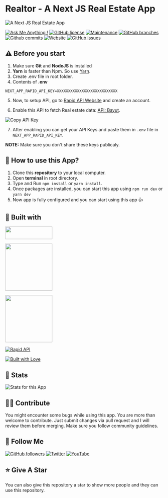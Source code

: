 # Realtor - A Next JS Real Estate App

![A Next JS Real Estate App](https://user-images.githubusercontent.com/71302066/175340586-9dccc0e4-0444-47cf-bd6e-d3543e14aae8.png)

[![Ask Me Anything !](https://img.shields.io/badge/Ask%20me-anything-1abc9c.svg)](https://github.com/Technical-Shubham-tech)
[![GitHub license](https://img.shields.io/github/license/Technical-Shubham-tech/real-estate-app)](https://github.com/Technical-Shubham-tech/real-estate-app/blob/main/LICENSE.md)
[![Maintenance](https://img.shields.io/badge/Maintained%3F-yes-green.svg)](https://github.com/Technical-Shubham-tech/real-estate-app/commits/main)
[![GitHub branches](https://badgen.net/github/branches/Technical-Shubham-tech/real-estate-app/)](https://github.com/Technical-Shubham-tech/real-estate-app/branches)
[![Github commits](https://badgen.net/github/commits/Technical-Shubham-tech/real-estate-app/main)](https://github.com/Technical-Shubham-tech/real-estate-app/commits)
[![Website](https://img.shields.io/website-up-down-green-red/http/shields.io.svg)](https://real-estate-app-react.vercel.app/)
[![GitHub issues](https://img.shields.io/github/issues/Technical-Shubham-tech/real-estate-app)](https://github.com/Technical-Shubham-tech/real-estate-app/issues)

## ⚠️ Before you start

1. Make sure **Git** and **NodeJS** is installed
2. **Yarn** is faster than Npm. So use [Yarn](https://classic.yarnpkg.com/lang/en/docs/install/).
3. Create .env file in root folder.
4. Contents of **.env**

```
NEXT_APP_RAPID_API_KEY=XXXXXXXXXXXXXXXXXXXXXXXXXXX
```

5. Now, to setup API, go to [Rapid API Website](https://rapidapi.com/) and create an account.

6. Enable this API to fetch Real estate data: [API: Bayut](https://rapidapi.com/apidojo/api/bayut/).

![Copy API Key](https://user-images.githubusercontent.com/71302066/175342480-ab86e3e0-9380-47b0-b79a-9f13e079077d.png)

7. After enabling you can get your API Keys and paste them in `.env` file in `NEXT_APP_RAPID_API_KEY`.

**NOTE:** Make sure you don't share these keys publicaly.

## 📌 How to use this App?

1. Clone this **repository** to your local computer.
2. Open **terminal** in root directory.
3. Type and Run `npm install` or `yarn install`.
4. Once packages are installed, you can start this app using `npm run dev` or `yarn dev`
5. Now app is fully configured and you can start using this app :+1:

## 📃 Built with

[<img src="https://img.shields.io/badge/JavaScript-323330?style=for-the-badge&logo=javascript&logoColor=F7DF1E" width="150" height="40" />](https://www.javascript.com/)

[<img src="https://img.shields.io/badge/React-20232A?style=for-the-badge&logo=react&logoColor=61DAFB" width="150" />](https://reactjs.org/)

[<img src="https://img.shields.io/badge/next.js-000000?style=for-the-badge&logo=nextdotjs&logoColor=white" width="150" />](https://nextjs.org/)

[<img src="https://user-images.githubusercontent.com/71302066/174567516-824b1967-5954-4ac7-9446-14a3b2ab825d.svg" alt="Rapid API">](https://rapidapi.com/)

[<img src="http://ForTheBadge.com/images/badges/built-with-love.svg" alt="Built with Love">](https://github.com/Technical-Shubham-tech)

## 🔧 Stats

![Stats for this App](https://user-images.githubusercontent.com/71302066/175344406-4184c9b0-3e56-4a6d-91c8-6bd5089a5f3d.svg)

## 🙌🏼 Contribute

You might encounter some bugs while using this app. You are more than welcome to contribute. Just submit changes via pull request and I will review them before merging. Make sure you follow community guidelines.

## 🚀 Follow Me

[![GitHub followers](https://img.shields.io/github/followers/Technical-Shubham-tech?style=social&label=Follow&maxAge=2592000)](https://github.com/Technical-Shubham-tech)
[![Twitter](https://img.shields.io/twitter/url?style=social&url=https%3A%2F%2Ftwitter.com%2FTechnicalShubam)](https://twitter.com/intent/tweet?text=Wow:&url=https%3A%2F%2Fgithub.com%2FTechnical-Shubham-tech%2Fmedical-chat-app)
[![YouTube](https://img.shields.io/badge/YouTube-FF0000?style=for-the-badge&logo=youtube&logoColor=white)](https://www.youtube.com/channel/UCNAz_hUVBG2ZUN8TVm0bmYw)

## ⭐ Give A Star

You can also give this repository a star to show more people and they can use this repository.
